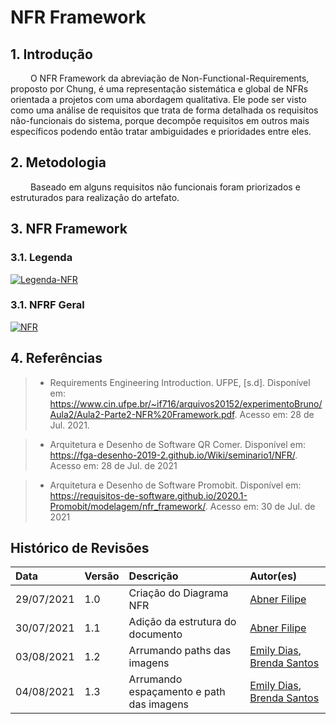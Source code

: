 # NFR Framework

## 1. Introdução

&emsp;&emsp; O NFR Framework da abreviação de Non-Functional-Requirements, proposto por Chung, é uma representação sistemática e global de NFRs orientada a projetos com uma abordagem qualitativa. Ele pode ser visto como uma análise de requisitos que trata de forma detalhada os requisitos não-funcionais do sistema, porque decompõe requisitos em outros mais específicos podendo então tratar ambiguidades e prioridades entre eles.

## 2. Metodologia

&emsp;&emsp; Baseado em alguns requisitos não funcionais foram priorizados e estruturados para realização do artefato.

## 3. NFR Framework

### 3.1. Legenda

[![Legenda-NFR](../../../../../assets/img/seminario1/NFR/Legenda-NFR.png)](../../../../../assets/img/seminario1/NFR/Legenda-NFR.png)

### 3.1. NFRF Geral

[![NFR](../../../../../assets/img/seminario1/NFR/NFR.png)](../../../../../assets/img/seminario1/NFR/NFR.png)

## 4. Referências

> - Requirements Engineering Introduction. UFPE, [s.d]. Disponível em: https://www.cin.ufpe.br/~if716/arquivos20152/experimentoBruno/Aula2/Aula2-Parte2-NFR%20Framework.pdf. Acesso em: 28 de Jul. 2021.

> - Arquitetura e Desenho de Software QR Comer. Disponível em: https://fga-desenho-2019-2.github.io/Wiki/seminario1/NFR/. Acesso em: 28 de Jul. de 2021

> - Arquitetura e Desenho de Software Promobit. Disponível em: https://requisitos-de-software.github.io/2020.1-Promobit/modelagem/nfr_framework/. Acesso em: 30 de Jul. de 2021

## Histórico de Revisões

| Data       | Versão | Descrição                                | Autor(es)                                                                                    |
| :--------- | :----- | :--------------------------------------- | :------------------------------------------------------------------------------------------- |
| 29/07/2021 | 1.0    | Criação do Diagrama NFR                  | [Abner Filipe](https://github.com/abner423)                                                  |
| 30/07/2021 | 1.1    | Adição da estrutura do documento         | [Abner Filipe](https://github.com/abner423)                                                  |
| 03/08/2021 | 1.2    | Arrumando paths das imagens              | [Emily Dias](https://github.com/emysdias), [Brenda Santos](https://github.com/brendavsantos) |
| 04/08/2021 | 1.3    | Arrumando espaçamento e path das imagens | [Emily Dias](https://github.com/emysdias), [Brenda Santos](https://github.com/brendavsantos) |
